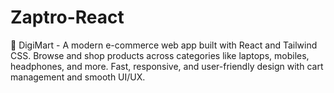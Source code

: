 # Zaptro-React
🛒 DigiMart - A modern e-commerce web app built with React and Tailwind CSS.  Browse and shop products across categories like laptops, mobiles, headphones, and more.  Fast, responsive, and user-friendly design with cart management and smooth UI/UX.
